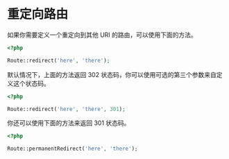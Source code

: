 # 重定向路由

如果你需要定义一个重定向到其他 URI 的路由，可以使用下面的方法。

```php
<?php

Route::redirect('here', 'there');

```

默认情况下，上面的方法返回 302 状态码，你可以使用可选的第三个参数来自定义这个状态码。

```php
<?php

Route::redirect('here', 'there', 301);

```

你还可以使用下面的方法来返回 301 状态码。

```php
<?php

Route::permanentRedirect('here', 'there');

```

